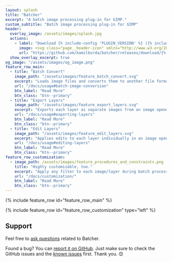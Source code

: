 ```yaml
---
layout: splash
title: "Batcher"
excerpt: "A batch image processing plug-in for GIMP."
custom_subtitle: "Batch image processing plug-in for GIMP"
header:
  overlay_image: /assets/images/splash.jpg
  actions:
    - label: "Download {% include-config 'PLUGIN_VERSION' %} ({% include-config 'PLUGIN_VERSION_RELEASE_DATE' %})"
      image: <svg class="page__header-icon" xmlns="http://www.w3.org/2000/svg" viewBox="0 0 512 512"><!--!Font Awesome Free 6.7.2 by @fontawesome - https://fontawesome.com License - https://fontawesome.com/license/free Copyright 2025 Fonticons, Inc.--><path d="M288 32c0-17.7-14.3-32-32-32s-32 14.3-32 32l0 242.7-73.4-73.4c-12.5-12.5-32.8-12.5-45.3 0s-12.5 32.8 0 45.3l128 128c12.5 12.5 32.8 12.5 45.3 0l128-128c12.5-12.5 12.5-32.8 0-45.3s-32.8-12.5-45.3 0L288 274.7 288 32zM64 352c-35.3 0-64 28.7-64 64l0 32c0 35.3 28.7 64 64 64l384 0c35.3 0 64-28.7 64-64l0-32c0-35.3-28.7-64-64-64l-101.5 0-45.3 45.3c-25 25-65.5 25-90.5 0L165.5 352 64 352zm368 56a24 24 0 1 1 0 48 24 24 0 1 1 0-48z"/></svg>
      url: "https://github.com/kamilburda/batcher/releases/download/{% include-config 'PLUGIN_VERSION' %}/batcher-{% include-config 'PLUGIN_VERSION' %}.zip"
  show_overlay_excerpt: true
og_image: "/assets/images/og_image.png"
feature_row_main:
  - title: "Batch Convert"
    image_path: "/assets/images/feature_batch_convert.svg"
    excerpt: "Loads image files and converts them to another file format. Supports any file format provided by GIMP and third-party plug-ins."
    url: "/docs/usage#batch-image-conversion"
    btn_label: "Read More"
    btn_class: "btn--primary"
  - title: "Export Layers"
    image_path: "/assets/images/feature_export_layers.svg"
    excerpt: "Exports each layer as separate images from an image opened in GIMP. Can also export group layers."
    url: "/docs/usage#exporting-layers"
    btn_label: "Read More"
    btn_class: "btn--primary"
  - title: "Edit Layers"
    image_path: "/assets/images/feature_edit_layers.svg"
    excerpt: "Applies edits to each layer individually in an image opened in GIMP, such as renaming or color adjustment."
    url: "/docs/usage#editing-layers"
    btn_label: "Read More"
    btn_class: "btn--primary"
feature_row_customization:
  - image_path: /assets/images/feature_procedures_and_constraints.png
    title: "Highly customizable, too."
    excerpt: "Apply any filter to each image/layer during batch processing, including third-party scripts and plug-ins. Process only images/layers that match the specified criteria."
    url: "/docs/customization/"
    btn_label: "Read More"
    btn_class: "btn--primary"
---
```


{% include feature_row id="feature_row_main" %}

{% include feature_row id="feature_row_customization" type="left" %}


## Support

Feel free to [ask questions](https://github.com/kamilburda/batcher/discussions) related to Batcher.

Found a bug? You can [report it on GitHub](https://github.com/kamilburda/batcher/issues). Just make sure to check the GitHub issues and the [known issues](docs/known-issues) first. Thank you. 😊
